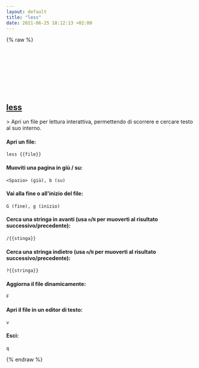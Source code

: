```yaml
---
layout: default
title: "less"
date: 2021-06-25 18:12:13 +02:00
---
```

{% raw %}
<h2 id="less">
  <a href="/it/common/less.html">less</a> <a href="#less"><svg class="icon">
    <use href="/assets/images/unicode_sprite.svg#link" />
  </svg></a>
</h2>
> Apri un file per lettura interattiva, permettendo di scorrere e cercare testo al suo interno.

#### Apri un file:
```shell
less {{file}}
```
#### Muoviti una pagina in giù / su:
```shell
<Spazio> (giù), b (su)
```
#### Vai alla fine o all'inizio del file:
```shell
G (fine), g (inizio)
```
#### Cerca una stringa in avanti (usa `n`/`N` per muoverti al risultato successivo/precedente):
```shell
/{{stinga}}
```
#### Cerca una stringa indietro (usa `n`/`N` per muoverti al risultato successivo/precedente):
```shell
?{{stringa}}
```
#### Aggiorna il file dinamicamente:
```shell
F
```
#### Apri il file in un editor di testo:
```shell
v
```
#### Esci:
```shell
q
```
{% endraw %}